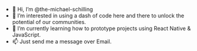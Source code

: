 - 👋 Hi, I’m @the-michael-schilling
- 👀 I’m interested in using a dash of code here and there to unlock the potential of our communities.
- 🌱 I’m currently learning how to prototype projects using React Native & JavaScript.
- 📫 Just send me a message over Email.

<!---
the-michael-schilling/the-michael-schilling is a ✨ special ✨ repository because its `README.md` (this file) appears on your GitHub profile.
You can click the Preview link to take a look at your changes.
--->
